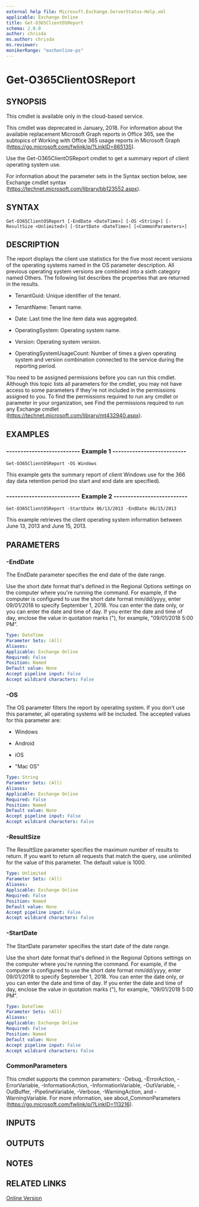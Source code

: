 ```yaml
---
external help file: Microsoft.Exchange.ServerStatus-Help.xml
applicable: Exchange Online
title: Get-O365ClientOSReport
schema: 2.0.0
author: chrisda
ms.author: chrisda
ms.reviewer:
monikerRange: "exchonline-ps"
---
```


# Get-O365ClientOSReport

## SYNOPSIS
This cmdlet is available only in the cloud-based service.

This cmdlet was deprecated in January, 2018. For information about the available replacement Microsoft Graph reports in Office 365, see the subtopics of Working with Office 365 usage reports in Microsoft Graph (https://go.microsoft.com/fwlink/p/?LinkID=865135).

Use the Get-O365ClientOSReport cmdlet to get a summary report of client operating system use.

For information about the parameter sets in the Syntax section below, see Exchange cmdlet syntax (https://technet.microsoft.com/library/bb123552.aspx).

## SYNTAX

```
Get-O365ClientOSReport [-EndDate <DateTime>] [-OS <String>] [-ResultSize <Unlimited>] [-StartDate <DateTime>] [<CommonParameters>]
```

## DESCRIPTION
The report displays the client use statistics for the five most recent versions of the operating systems named in the OS parameter description. All previous operating system versions are combined into a sixth category named Others. The following list describes the properties that are returned in the results.

- TenantGuid: Unique identifier of the tenant.

- TenantName: Tenant name.

- Date: Last time the line item data was aggregated.

- OperatingSystem: Operating system name.

- Version: Operating system version.

- OperatingSystemUsageCount: Number of times a given operating system and version combination connected to the service during the reporting period.

You need to be assigned permissions before you can run this cmdlet. Although this topic lists all parameters for the cmdlet, you may not have access to some parameters if they're not included in the permissions assigned to you. To find the permissions required to run any cmdlet or parameter in your organization, see Find the permissions required to run any Exchange cmdlet (https://technet.microsoft.com/library/mt432940.aspx).

## EXAMPLES

### -------------------------- Example 1 --------------------------
```
Get-O365ClientOSReport -OS Windows
```

This example gets the summary report of client Windows use for the 366 day data retention period (no start and end date are specified).

### -------------------------- Example 2 --------------------------
```
Get-O365ClientOSReport -StartDate 06/13/2013 -EndDate 06/15/2013
```

This example retrieves the client operating system information between June 13, 2013 and June 15, 2013.

## PARAMETERS

### -EndDate
The EndDate parameter specifies the end date of the date range.

Use the short date format that's defined in the Regional Options settings on the computer where you're running the command. For example, if the computer is configured to use the short date format mm/dd/yyyy, enter 09/01/2018 to specify September 1, 2018. You can enter the date only, or you can enter the date and time of day. If you enter the date and time of day, enclose the value in quotation marks ("), for example, "09/01/2018 5:00 PM".

```yaml
Type: DateTime
Parameter Sets: (All)
Aliases:
Applicable: Exchange Online
Required: False
Position: Named
Default value: None
Accept pipeline input: False
Accept wildcard characters: False
```

### -OS
The OS parameter filters the report by operating system. If you don't use this parameter, all operating systems will be included. The accepted values for this parameter are:

- Windows

- Android

- iOS

- "Mac OS"

```yaml
Type: String
Parameter Sets: (All)
Aliases:
Applicable: Exchange Online
Required: False
Position: Named
Default value: None
Accept pipeline input: False
Accept wildcard characters: False
```

### -ResultSize
The ResultSize parameter specifies the maximum number of results to return. If you want to return all requests that match the query, use unlimited for the value of this parameter. The default value is 1000.

```yaml
Type: Unlimited
Parameter Sets: (All)
Aliases:
Applicable: Exchange Online
Required: False
Position: Named
Default value: None
Accept pipeline input: False
Accept wildcard characters: False
```

### -StartDate
The StartDate parameter specifies the start date of the date range.

Use the short date format that's defined in the Regional Options settings on the computer where you're running the command. For example, if the computer is configured to use the short date format mm/dd/yyyy, enter 09/01/2018 to specify September 1, 2018. You can enter the date only, or you can enter the date and time of day. If you enter the date and time of day, enclose the value in quotation marks ("), for example, "09/01/2018 5:00 PM".

```yaml
Type: DateTime
Parameter Sets: (All)
Aliases:
Applicable: Exchange Online
Required: False
Position: Named
Default value: None
Accept pipeline input: False
Accept wildcard characters: False
```

### CommonParameters
This cmdlet supports the common parameters: -Debug, -ErrorAction, -ErrorVariable, -InformationAction, -InformationVariable, -OutVariable, -OutBuffer, -PipelineVariable, -Verbose, -WarningAction, and -WarningVariable. For more information, see about_CommonParameters (https://go.microsoft.com/fwlink/p/?LinkID=113216).

## INPUTS

###  

## OUTPUTS

###  

## NOTES

## RELATED LINKS

[Online Version](https://technet.microsoft.com/library/a0266b64-2455-4037-bbc5-34730691247b.aspx)
